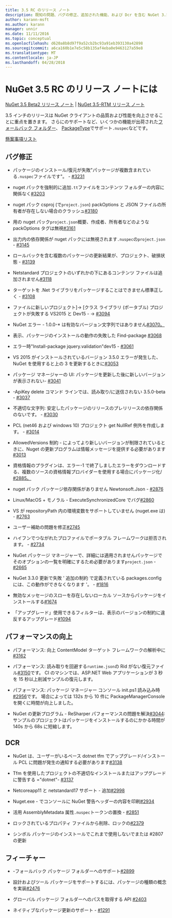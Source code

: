```yaml
---
title: 3.5 RC のリリース ノート
description: 既知の問題、バグの修正、追加された機能、および Dcr を含む NuGet 3.5 RC のリリース ノートします。
author: karann-msft
ms.author: karann
manager: unnir
ms.date: 11/11/2016
ms.topic: conceptual
ms.openlocfilehash: d620a8b8d97f9a52cb2bc93a91eb393130a42898
ms.sourcegitcommit: a6ca160b1e7e5c58b135af4eba0e9463127a59e8
ms.translationtype: MT
ms.contentlocale: ja-JP
ms.lasthandoff: 04/28/2018
---
```

# <a name="nuget-35-rc-release-notes"></a>NuGet 3.5 RC のリリース ノートには

[NuGet 3.5 Beta2 リリース ノート](../release-notes/nuget-3.5-Beta2.md) | [NuGet 3.5-RTM リリース ノート](../release-notes/nuget-3.5-RTM.md)

3.5 インチのリリースは NuGet クライアントの品質および性能を向上させることに重点を置きます。 さらにのサポートなど、いくつかの機能が出荷された[フォールバック フォルダー](https://github.com/NuGet/Home/issues/2899)、 [PackageType](https://github.com/NuGet/Home/issues/2476)でサポート`.nuspec`などです。

[懸案事項リスト](https://github.com/NuGet/Home/issues?q=is%3Aissue+is%3Aclosed+milestone%3A%223.5%20RC")

## <a name="bug-fixes"></a>バグ修正

* パッケージのインストール/復元が失敗"パッケージが複数含まれている`.nuspec`ファイルです"。 - [#3231](https://github.com/NuGet/Home/issues/3231)

* nuget パックを強制的に追加`.tt`ファイルをコンテンツ フォルダーの内容に関係なく[#3203](https://github.com/NuGet/Home/issues/3203)

* nuget パック csproj (で`project.json`) packOptions と JSON ファイルの所有者が存在しない場合のクラッシュ[#3180](https://github.com/NuGet/Home/issues/3180)

* 用の nuget パック`project.json`概要、作成者、所有者などのような packOptions タグは無視[#3161](https://github.com/NuGet/Home/issues/3161)

* 出力内の依存関係が nuget パックには無視されます`.nuspec`の`project.json`  -  [#3145](https://github.com/NuGet/Home/issues/3145)

* ロールバックを含む複数のパッケージの更新結果が、プロジェクト、破損状態 - [#3139](https://github.com/NuGet/Home/issues/3139)

* Netstandard プロジェクトのいずれかの下にあるコンテンツ ファイルは追加されません[#3118](https://github.com/NuGet/Home/issues/3118)

* ターゲットを .Net ライブラリをパッケージすることはできません標準正しく - [#3108](https://github.com/NuGet/Home/issues/3108)

* ファイルに新しいプロジェクト]-> [クラス ライブラリ (ポータブル) プロジェクトが失敗する VS2015 と Dev15 - -> [#3094](https://github.com/NuGet/Home/issues/3094)

* NuGet エラー - 1.0.0-* は有効なバージョン文字列ではありません[#3070。](https://github.com/NuGet/Home/issues/3070)

* 表示、パッケージのインストールの動作の失敗した Find-package [#3068](https://github.com/NuGet/Home/issues/3068)

* エラー時"Install-package jquery.validation"dev15 -  [#3061](https://github.com/NuGet/Home/issues/3061)

* VS 2015 がインストールされているバージョン 3.5.0 エラーが発生した、NuGet を使用すると上の 3 を更新するときに[#3053](https://github.com/NuGet/Home/issues/3053)

* パッケージ マネージャーの UI: パッケージを更新した後に新しいバージョンが表示されない- [#3041](https://github.com/NuGet/Home/issues/3041)

* -ApiKey delete コマンド ラインでは、読み取り/に送信されない 3.5.0-beta - [#3037](https://github.com/NuGet/Home/issues/3037)

* 不適切な文字列: 安定したパッケージのリリースのプレリリースの依存関係のないです。 - [#3030](https://github.com/NuGet/Home/issues/3030)

* PCL (net46 および windows 10) プロジェクト get NullRef 例外を作成します。 - [#3014](https://github.com/NuGet/Home/issues/3014)

* AllowedVersions 制約 - によってより新しいバージョンが制限されているときに、Nuget の更新プログラムは情報メッセージを提供する必要があります[#3013](https://github.com/NuGet/Home/issues/3013)

* 資格情報のプラグインは、エラー-1 で終了しましたエラーをダウンロードする、複数のソースの資格情報プロバイダーを使用する場合にパッケージ化/ [#2885。](https://github.com/NuGet/Home/issues/2885)

* nuget パック パッケージ依存関係がありません Newtonsoft.Json - [#2876](https://github.com/NuGet/Home/issues/2876)

* Linux/MacOS + モノラル - ExecuteSynchronizedCore でバグ[#2860](https://github.com/NuGet/Home/issues/2860)

* VS が repositoryPath 内の環境変数をサポートしていません (nuget.exe は) - [#2763](https://github.com/NuGet/Home/issues/2763)

* ユーザー補助の問題を修正[#2745](https://github.com/NuGet/Home/issues/2745)

* ハイフンでつながれたプロファイルでポータブル フレームワークは拒否されます。 - [#2734](https://github.com/NuGet/Home/issues/2734)

* NuGet パッケージ マネージャーで、詳細には適用されませんパッケージでそのオプションの一覧を明確にするため必要があります`project.json`  -  [#2665](https://github.com/NuGet/Home/issues/2665)

* NuGet 3.3.0 更新で失敗 ' 追加の制約 で定義されている packages.config には、この動作ができなくなります '。 - [#1816](https://github.com/NuGet/Home/issues/1816)

* 無効なメッセージのスローを存在しないローカル ソースからパッケージをインストールする[#1674](https://github.com/NuGet/Home/issues/1674)

* 「アップグレード」使用できるフィルターは、表示のバージョンの制約に違反するアップグレード[#1094](https://github.com/NuGet/Home/issues/1094)

## <a name="performance-improvements"></a>パフォーマンスの向上

* パフォーマンス: 向上 ContentModel ターゲット フレームワークの解析中に[#3162](https://github.com/NuGet/Home/issues/3162)

* パフォーマンス: 読み取りを回避する`runtime.json`の Rid がない復元ファイル[#3150](https://github.com/NuGet/Home/issues/3150)です。 CI のマシンでは、ASP.NET Web アプリケーションが 3 秒を 15 秒以上削減サンプルの復元します。

* パフォーマンス: パッケージ マネージャー コンソール init.ps1 読み込み時[#2956](https://github.com/NuGet/Home/issues/2956)です。 場合によっては 132s から 10 件に PackageManagerConsole を開くに時間が向上しました。

* NuGet の更新プログラム - ReSharper パフォーマンスの問題を解決[#3044](https://github.com/NuGet/Home/issues/3044): サンプルのプロジェクトはパッケージをインストールするのにかかる時間が 140s から 68s に短縮します。

## <a name="dcrs"></a>DCR

* NuGet は、ユーザーがいるベース dotnet tfm でアップグレード/インストール PCL に問題が発生の通知する必要があります[#3138](https://github.com/NuGet/Home/issues/3138)

* Tfm を使用したプロジェクトの不適切なインストールまたはアップグレードに警告する ="dotnet"- [#3137](https://github.com/NuGet/Home/issues/3137)

* Netcoreapp11 と netstandard17 サポート - 追加[#2998](https://github.com/NuGet/Home/issues/2998)

* Nuget.exe - でコンソールに NuGet 警告ヘッダーの内容を印刷[#2934](https://github.com/NuGet/Home/issues/2934)

* 活用 AssemblyMetadata 属性`.nuspec`トークンの置換 - [#2851](https://github.com/NuGet/Home/issues/2851)

* ロックされているプロパティ ファイルから削除、ロックの[#2379](https://github.com/NuGet/Home/issues/2379)

* シンボル パッケージのインストールでこれまで使用しないでまたは #2807 の更新

## <a name="features"></a>フィーチャー

* -フォールバック パッケージ フォルダーへのサポート[#2899](https://github.com/NuGet/Home/issues/2899)

* 設計およびツール パッケージをサポートするには、パッケージの種類の概念を実装[#2476](https://github.com/NuGet/Home/issues/2476)

* グローバル パッケージ フォルダーへのパスを取得する API [#2403](https://github.com/NuGet/Home/issues/2403)

* ネイティブなパッケージ更新のサポート - [#1291](https://github.com/NuGet/Home/issues/1291)
